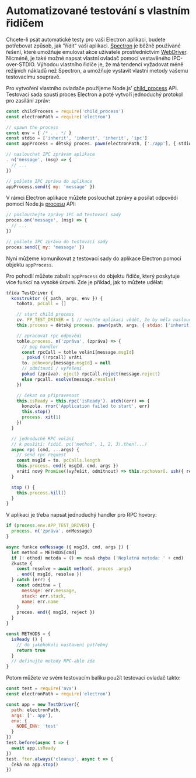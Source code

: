 # Automatizované testování s vlastním řidičem

Chcete-li psát automatické testy pro vaši Electron aplikaci, budete potřebovat způsob, jak "řídit" vaši aplikaci. [Spectron](https://electronjs.org/spectron) je běžně používané řešení, které umožňuje emulovat akce uživatele prostřednictvím [WebDriver](http://webdriver.io/). Nicméně, je také možné napsat vlastní ovladač pomocí vestavěného IPC-over-STDIO. Výhodou vlastního řidiče je, že má tendenci vyžadovat méně režijních nákladů než Spectron, a umožňuje vystavit vlastní metody vašemu testovacímu soupravě.

Pro vytvoření vlastního ovladače použijeme Node.js' [child_process](https://nodejs.org/api/child_process.html) API. Testovací sada spustí proces Electron a poté vytvoří jednoduchý protokol pro zasílání zpráv:

```js
const childProcess = require('child_process')
const electronPath = require('electron')

// spawn the process
const env = { /* . . */ }
const stdio = ['inherit', 'inherit', 'inherit', 'ipc']
const appProcess = dětský proces. pawn(electronPath, ['./app'], { stdio, env })

// naslouchat IPC zprávám aplikace
. n('message', (msg) => {
  // ...
})

// pošlete IPC zprávu do aplikace
appProcess.send({ my: 'message' })
```

V rámci Electron aplikace můžete poslouchat zprávy a posílat odpovědi pomocí Node.js [procesu](https://nodejs.org/api/process.html) API:

```js
// poslouchejte zprávy IPC od testovací sady
proces.on('message', (msg) => {
  // ...
})

// pošlete IPC zprávu do testovací sady
proces.send({ my: 'message' })
```

Nyní můžeme komunikovat z testovací sady do aplikace Electron pomocí objektu `appProcess`.

Pro pohodlí můžete zabalit `appProcess` do objektu řidiče, který poskytuje více funkcí na vysoké úrovni. Zde je příklad, jak to můžete udělat:

```js
třída TestDriver {
  konstruktor ({ path, args, env }) {
    tohoto. pcCall = []

    // start child process
    cv. PP_TEST_DRIVER = 1 // nechte aplikaci vědět, že by měla naslouchat zprávám
    this.process = dětský process. pawn(path, args, { stdio: ['inherit', 'inherit', 'inherit', 'ipc'], env })

    // zpracovat rpc odpovědi
    tohle.process. n('zpráva', (zpráva) => {
      // pop handler
      const rpcCall = tohle volání[message.msgId]
      , pokud (!rpcall) vrátí
      to. pchovory[message.msgId] = null
      // odmítnutí / vyřešení
      pokud (zpráva). eject) rpcCall.reject(message.reject)
      else rpcall. esolve(message.resolve)
    })

    // čekat na připravenost
    this.isReady = this.rpc('isReady'). atch((err) => {
      konzola. rror('Application failed to start', err)
      this.stop()
      process. xit(1)
    })
  }

  // jednoduché RPC volání
  // k použití: řidič. pc('method', 1, 2, 3).then(...)
  async rpc (cmd, ...args) {
    // send rpc request
    const msgId = to. pcCalls.length
    this.process. end({ msgId, cmd, args })
    vrátí nový Promise((vyřešit, odmítnout) => this.rpchovorů. ush({ resolve, reject }))
  }

  stop () {
    this.process.kill()
  }
}
```

V aplikaci je třeba napsat jednoduchý handler pro RPC hovory:

```js
if (process.env.APP_TEST_DRIVER) {
  process. n('zpráva', onMessage)
}

async funkce onMessage ({ msgId, cmd, args }) {
  let method = METHODS[cmd]
  if (! ethod) metoda = () => nová chyba ('Neplatná metoda: ' + cmd)
  Zkuste {
    const resolve = await method(. proces .args)
    . end({ msgId, resolve })
  } catch (err) {
    const odmítne = {
      message: err.message,
      stack: err.stack,
      name: err.name
    }
    proces. end({ msgId, reject })
  }
}

const METHODS = {
  isReady () {
    // do jakéhokoli nastavení potřebný
    return true
  }
  // definujte metody RPC-able zde
}
```

Potom můžete ve svém testovacím balíku použít testovací ovladač takto:

```js
const test = require('ava')
const electronPath = require('electron')

const app = new TestDriver({
  path: electronPath,
  args: ['. app'],
  env: {
    NODE_ENV: 'test'
  }
})
test.before(async t => {
  await app.isReady
})
test. fter.always('cleanup', async t => {
  čeká na app.stop()
})
```
